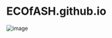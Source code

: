 # ECOfASH.github.io
![image](https://user-images.githubusercontent.com/99887695/221419670-309b9e08-9450-450d-8fde-be48844480da.png)

